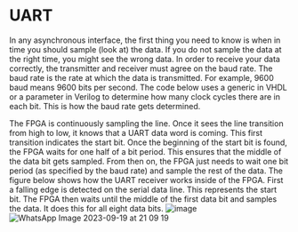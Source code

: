 # UART
In any asynchronous interface, the first thing you need to know is when in time you should sample (look at) the data. If you do not sample the data at the right time, you might see the wrong data. In order to receive your data correctly, the transmitter and receiver must agree on the baud rate. The baud rate is the rate at which the data is transmitted. For example, 9600 baud means 9600 bits per second. The code below uses a generic in VHDL or a parameter in Verilog to determine how many clock cycles there are in each bit. This is how the baud rate gets determined.

The FPGA is continuously sampling the line. Once it sees the line transition from high to low, it knows that a UART data word is coming. This first transition indicates the start bit. Once the beginning of the start bit is found, the FPGA waits for one half of a bit period. This ensures that the middle of the data bit gets sampled. From then on, the FPGA just needs to wait one bit period (as specified by the baud rate) and sample the rest of the data. The figure below shows how the UART receiver works inside of the FPGA. First a falling edge is detected on the serial data line. This represents the start bit. The FPGA then waits until the middle of the first data bit and samples the data. It does this for all eight data bits.
![image](https://github.com/malanban/UART/assets/131769448/83a72dd7-9e84-4565-8bd4-654a3b14d82c)
![WhatsApp Image 2023-09-19 at 21 09 19](https://github.com/malanban/UART/assets/131769448/807fc6e5-1651-4119-9db2-f2e135aecfc5)
